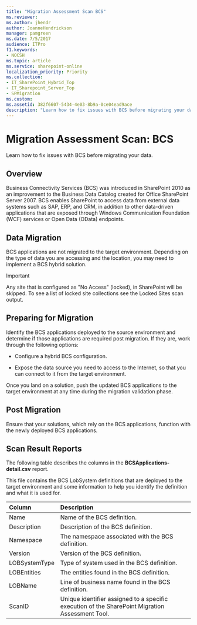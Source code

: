 ```yaml
---
title: "Migration Assessment Scan BCS"
ms.reviewer: 
ms.author: jhendr
author: JoanneHendrickson
manager: pamgreen
ms.date: 7/5/2017
audience: ITPro
f1.keywords:
- NOCSH
ms.topic: article
ms.service: sharepoint-online
localization_priority: Priority
ms.collection:
- IT_SharePoint_Hybrid_Top
- IT_Sharepoint_Server_Top
- SPMigration
ms.custom:
ms.assetid: 382f6607-5434-4e03-8b9a-0ce04ead9ace
description: "Learn how to fix issues with BCS before migrating your data."
---
```


# Migration Assessment Scan: BCS

Learn how to fix issues with BCS before migrating your data.
  
## Overview

Business Connectivity Services (BCS) was introduced in SharePoint 2010 as an improvement to the Business Data Catalog created for Office SharePoint Server 2007. BCS enables SharePoint to access data from external data systems such as SAP, ERP, and CRM, in addition to other data-driven applications that are exposed through Windows Communication Foundation (WCF) services or Open Data (OData) endpoints.
  
## Data Migration

BCS applications are not migrated to the target environment. Depending on the type of data you are accessing and the location, you may need to implement a BCS hybrid solution.
  
> [!IMPORTANT]
> Any site that is configured as "No Access" (locked), in SharePoint will be skipped. To see a list of locked site collections see the Locked Sites scan output. 
  
## Preparing for Migration

Identify the BCS applications deployed to the source environment and determine if those applications are required post migration. If they are, work through the following options:
  
- Configure a hybrid BCS configuration.
    
- Expose the data source you need to access to the Internet, so that you can connect to it from the target environment.
    
Once you land on a solution, push the updated BCS applications to the target environment at any time during the migration validation phase.
  
## Post Migration

Ensure that your solutions, which rely on the BCS applications, function with the newly deployed BCS applications.
  
## Scan Result Reports

The following table describes the columns in the **BCSApplications-detail.csv** report. 
  
This file contains the BCS LobSystem definitions that are deployed to the target environment and some information to help you identify the definition and what it is used for.
  
|**Column**|**Description**|
|:-----|:-----|
|Name  <br/> |Name of the BCS definition.  <br/> |
|Description  <br/> |Description of the BCS definition.  <br/> |
|Namespace  <br/> |The namespace associated with the BCS definition.  <br/> |
|Version  <br/> |Version of the BCS definition.  <br/> |
|LOBSystemType  <br/> |Type of system used in the BCS definition.  <br/> |
|LOBEntities  <br/> |The entities found in the BCS definition.  <br/> |
|LOBName  <br/> |Line of business name found in the BCS definition.  <br/> |
|ScanID  <br/> |Unique identifier assigned to a specific execution of the SharePoint Migration Assessment Tool.  <br/> |
   

